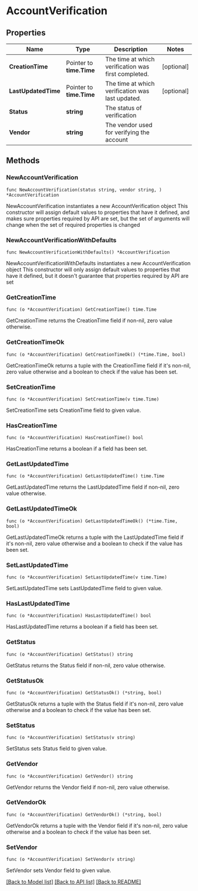 # AccountVerification

## Properties

Name | Type | Description | Notes
------------ | ------------- | ------------- | -------------
**CreationTime** | Pointer to **time.Time** | The time at which verification was first completed. | [optional] 
**LastUpdatedTime** | Pointer to **time.Time** | The time at which verification was last updated. | [optional] 
**Status** | **string** | The status of verification | 
**Vendor** | **string** | The vendor used for verifying the account | 

## Methods

### NewAccountVerification

`func NewAccountVerification(status string, vendor string, ) *AccountVerification`

NewAccountVerification instantiates a new AccountVerification object
This constructor will assign default values to properties that have it defined,
and makes sure properties required by API are set, but the set of arguments
will change when the set of required properties is changed

### NewAccountVerificationWithDefaults

`func NewAccountVerificationWithDefaults() *AccountVerification`

NewAccountVerificationWithDefaults instantiates a new AccountVerification object
This constructor will only assign default values to properties that have it defined,
but it doesn't guarantee that properties required by API are set

### GetCreationTime

`func (o *AccountVerification) GetCreationTime() time.Time`

GetCreationTime returns the CreationTime field if non-nil, zero value otherwise.

### GetCreationTimeOk

`func (o *AccountVerification) GetCreationTimeOk() (*time.Time, bool)`

GetCreationTimeOk returns a tuple with the CreationTime field if it's non-nil, zero value otherwise
and a boolean to check if the value has been set.

### SetCreationTime

`func (o *AccountVerification) SetCreationTime(v time.Time)`

SetCreationTime sets CreationTime field to given value.

### HasCreationTime

`func (o *AccountVerification) HasCreationTime() bool`

HasCreationTime returns a boolean if a field has been set.

### GetLastUpdatedTime

`func (o *AccountVerification) GetLastUpdatedTime() time.Time`

GetLastUpdatedTime returns the LastUpdatedTime field if non-nil, zero value otherwise.

### GetLastUpdatedTimeOk

`func (o *AccountVerification) GetLastUpdatedTimeOk() (*time.Time, bool)`

GetLastUpdatedTimeOk returns a tuple with the LastUpdatedTime field if it's non-nil, zero value otherwise
and a boolean to check if the value has been set.

### SetLastUpdatedTime

`func (o *AccountVerification) SetLastUpdatedTime(v time.Time)`

SetLastUpdatedTime sets LastUpdatedTime field to given value.

### HasLastUpdatedTime

`func (o *AccountVerification) HasLastUpdatedTime() bool`

HasLastUpdatedTime returns a boolean if a field has been set.

### GetStatus

`func (o *AccountVerification) GetStatus() string`

GetStatus returns the Status field if non-nil, zero value otherwise.

### GetStatusOk

`func (o *AccountVerification) GetStatusOk() (*string, bool)`

GetStatusOk returns a tuple with the Status field if it's non-nil, zero value otherwise
and a boolean to check if the value has been set.

### SetStatus

`func (o *AccountVerification) SetStatus(v string)`

SetStatus sets Status field to given value.


### GetVendor

`func (o *AccountVerification) GetVendor() string`

GetVendor returns the Vendor field if non-nil, zero value otherwise.

### GetVendorOk

`func (o *AccountVerification) GetVendorOk() (*string, bool)`

GetVendorOk returns a tuple with the Vendor field if it's non-nil, zero value otherwise
and a boolean to check if the value has been set.

### SetVendor

`func (o *AccountVerification) SetVendor(v string)`

SetVendor sets Vendor field to given value.



[[Back to Model list]](../../README.md#documentation-for-models) [[Back to API list]](../../README.md#documentation-for-api-endpoints) [[Back to README]](../../README.md)


